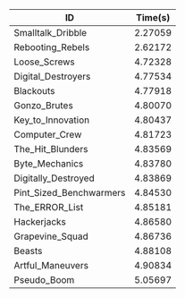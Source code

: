 |ID|Time(s)|
|-|-|
|Smalltalk_Dribble|2.27059|
|Rebooting_Rebels|2.62172|
|Loose_Screws|4.72328|
|Digital_Destroyers|4.77534|
|Blackouts|4.77918|
|Gonzo_Brutes|4.80070|
|Key_to_Innovation|4.80437|
|Computer_Crew|4.81723|
|The_Hit_Blunders|4.83569|
|Byte_Mechanics|4.83780|
|Digitally_Destroyed|4.83869|
|Pint_Sized_Benchwarmers|4.84530|
|The_ERROR_List|4.85181|
|Hackerjacks|4.86580|
|Grapevine_Squad|4.86736|
|Beasts|4.88108|
|Artful_Maneuvers|4.90834|
|Pseudo_Boom|5.05697|
